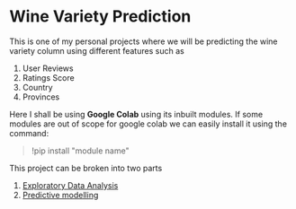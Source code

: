 # Wine Variety Prediction

This is one of my personal projects where we will be predicting the wine variety column using different features such as

  1. User Reviews
  2. Ratings Score
  3. Country
  4. Provinces

Here I shall be using **Google Colab** using its inbuilt modules. If some modules are out of scope for google colab we can easily install it using the command:

 > !pip install "module name"
 
 This project can be broken into two parts
 
  1. [Exploratory Data Analysis](https://github.com/cyber-noob/Wine-Variety-Prediction/blob/master/wine_eda.ipynb)
  2. [Predictive modelling](https://github.com/cyber-noob/Wine-Variety-Prediction/blob/master/wine1.ipynb)
